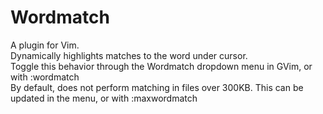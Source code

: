# Wordmatch
A plugin for Vim.    
Dynamically highlights matches to the word under cursor.     
Toggle this behavior through the Wordmatch dropdown menu in GVim, or with :wordmatch    
By default, does not perform matching in files over 300KB. This can be updated in the menu, or with :maxwordmatch
